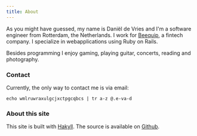 ```yaml
---
title: About
---
```


As you might have guessed, my name is Daniël de Vries and I'm a software engineer from Rotterdam, the Netherlands.
I work for <a href="https://www.beequip.nl" target="_blank">Beequip</a>, a fintech company.
I specialize in webapplications using Ruby on Rails.

Besides programming I enjoy gaming, playing guitar, concerts, reading and photography.

### Contact

Currently, the only way to contact me is via email:

`echo wmlruwraxulgcjxctpgcqbcs | tr a-z @.e-va-d`

### About this site

This site is built with [Hakyll](https://jaspervdj.be/hakyll). The source is available on [Github](https://github.com/danieldevries/danieldevries.github.io).

